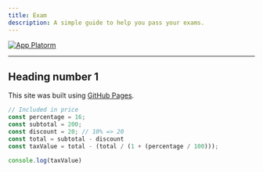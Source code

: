 ```yaml
---
title: Exam
description: A simple guide to help you pass your exams.
---
```


[![App Platorm](https://doimages.nyc3.cdn.digitaloceanspaces.com/002Blog/0-BLOG-BANNERS/app_platform.png)](https://www.digitalocean.com/products/app-platform)

---

## Heading number 1

This site was built using [GitHub Pages](https://pages.github.com/).

```javascript
// Included in price
const percentage = 16;
const subtotal = 200;
const discount = 20; // 10% => 20
const total = subtotal - discount
const taxValue = total - (total / (1 + (percentage / 100)));

console.log(taxValue)
```

